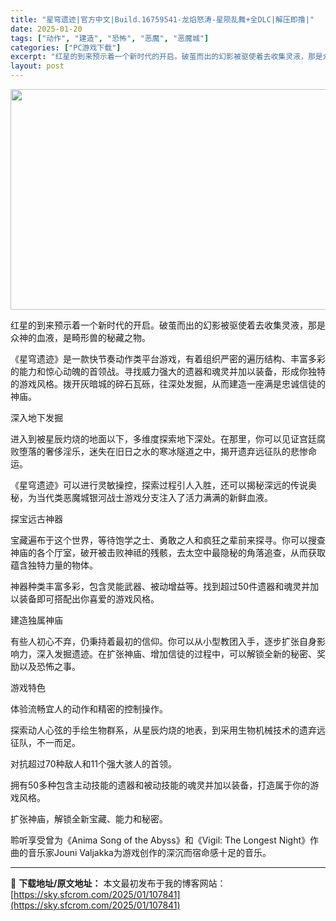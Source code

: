 ```yaml
---
title: "星穹遗迹|官方中文|Build.16759541-龙焰怒涛-星陨乱舞+全DLC|解压即撸|"
date: 2025-01-20
tags: ["动作", "建造", "恐怖", "恶魔", "恶魔城"]
categories: ["PC游戏下载"]
excerpt: "红星的到来预示着一个新时代的开启。破茧而出的幻影被驱使着去收集灵液，那是众神的血液，是畸形兽的秘藏之物。 《星穹遗迹》是一款快节奏动作类平台游戏，有着组织严密的遍历结构、丰富多彩的能力和惊心动魄的首领战。寻找威力强大的遗器和魂灵并加以装备，形成你独特的游戏风格。拨开灰暗城的碎石瓦砾，往深处发掘，从而&hellip;"
layout: post
---
```


<img class="aligncenter size-full wp-image-107825" src="https://sky.sfcrom.com/wp-content/uploads/2025/01/2025012009474964.webp" alt="" width="616" height="353" />

红星的到来预示着一个新时代的开启。破茧而出的幻影被驱使着去收集灵液，那是众神的血液，是畸形兽的秘藏之物。

《星穹遗迹》是一款快节奏动作类平台游戏，有着组织严密的遍历结构、丰富多彩的能力和惊心动魄的首领战。寻找威力强大的遗器和魂灵并加以装备，形成你独特的游戏风格。拨开灰暗城的碎石瓦砾，往深处发掘，从而建造一座满是忠诚信徒的神庙。

深入地下发掘

进入到被星辰灼烧的地面以下，多维度探索地下深处。在那里，你可以见证宫廷腐败堕落的奢侈淫乐，迷失在旧日之水的寒冰隧道之中，揭开遗弃远征队的悲惨命运。

《星穹遗迹》可以进行灵敏操控，探索过程引人入胜，还可以揭秘深远的传说奥秘，为当代类恶魔城银河战士游戏分支注入了活力满满的新鲜血液。

探宝远古神器

宝藏遍布于这个世界，等待饱学之士、勇敢之人和疯狂之辈前来探寻。你可以搜查神庙的各个厅室，破开被击败神祗的残骸，去太空中最隐秘的角落追查，从而获取蕴含独特力量的物体。

神器种类丰富多彩，包含灵能武器、被动增益等。找到超过50件遗器和魂灵并加以装备即可搭配出你喜爱的游戏风格。

建造独属神庙

有些人初心不弃，仍秉持着最初的信仰。你可以从小型教团入手，逐步扩张自身影响力，深入发掘遗迹。在扩张神庙、增加信徒的过程中，可以解锁全新的秘密、奖励以及恐怖之事。

游戏特色

体验流畅宜人的动作和精密的控制操作。

探索动人心弦的手绘生物群系，从星辰灼烧的地表，到采用生物机械技术的遗弃远征队，不一而足。

对抗超过70种敌人和11个强大骇人的首领。

拥有50多种包含主动技能的遗器和被动技能的魂灵并加以装备，打造属于你的游戏风格。

扩张神庙，解锁全新宝藏、能力和秘密。

聆听享受曾为《Anima Song of the Abyss》和《Vigil: The Longest Night》作曲的音乐家Jouni Valjakka为游戏创作的深沉而宿命感十足的音乐。

---
📖 **下载地址/原文地址：** 本文最初发布于我的博客网站：[https://sky.sfcrom.com/2025/01/107841](https://sky.sfcrom.com/2025/01/107841)
